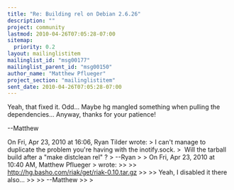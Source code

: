 ```yaml
---
title: "Re: Building rel on Debian 2.6.26"
description: ""
project: community
lastmod: 2010-04-26T07:05:28-07:00
sitemap:
  priority: 0.2
layout: mailinglistitem
mailinglist_id: "msg00177"
mailinglist_parent_id: "msg00150"
author_name: "Matthew Pflueger"
project_section: "mailinglistitem"
sent_date: 2010-04-26T07:05:28-07:00
---
```



Yeah, that fixed it. Odd... Maybe hg mangled something when pulling
the dependencies... Anyway, thanks for your patience!

--Matthew

On Fri, Apr 23, 2010 at 16:06, Ryan Tilder  wrote:
&gt; I can't manage to duplicate the problem you're having with the inotify.sock.
&gt;  Will the tarball build after a "make distclean rel" ?
&gt; --Ryan
&gt;
&gt; On Fri, Apr 23, 2010 at 10:40 AM, Matthew Pflueger
&gt;  wrote:
&gt;&gt;
&gt;&gt; http://hg.basho.com/riak/get/riak-0.10.tar.gz
&gt;&gt;
&gt;&gt; Yeah, I disabled it there also...
&gt;&gt;
&gt;&gt; --Matthew
&gt;&gt;
&gt;

